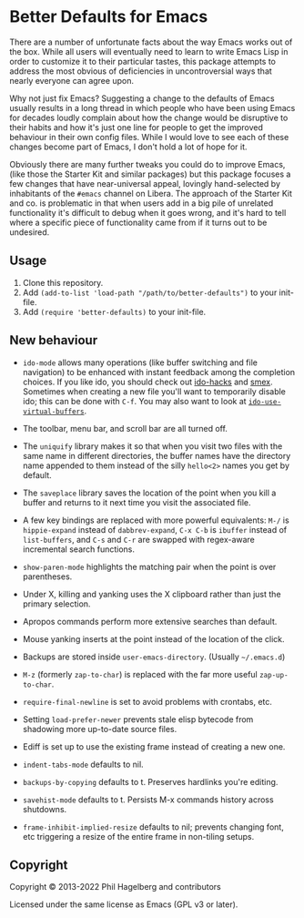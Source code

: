 # Better Defaults for Emacs

There are a number of unfortunate facts about the way Emacs works out
of the box. While all users will eventually need to learn to write
Emacs Lisp in order to customize it to their particular tastes, this
package attempts to address the most obvious of deficiencies in
uncontroversial ways that nearly everyone can agree upon.

Why not just fix Emacs? Suggesting a change to the defaults of Emacs
usually results in a long thread in which people who have been using
Emacs for decades loudly complain about how the change would be
disruptive to their habits and how it's just one line for people to
get the improved behaviour in their own config files. While I would
love to see each of these changes become part of Emacs, I don't hold a
lot of hope for it.

Obviously there are many further tweaks you could do to improve Emacs,
(like those the Starter Kit and similar packages) but this package
focuses a few changes that have near-universal appeal, lovingly
hand-selected by inhabitants of the `#emacs` channel on Libera. The
approach of the Starter Kit and co. is problematic in that when users
add in a big pile of unrelated functionality it's difficult to debug
when it goes wrong, and it's hard to tell where a specific piece of
functionality came from if it turns out to be undesired.

## Usage

1. Clone this repository.
2. Add `(add-to-list 'load-path "/path/to/better-defaults")` to your init-file.
3. Add `(require 'better-defaults)` to your init-file.

## New behaviour

* `ido-mode` allows many operations (like buffer switching and file
  navigation) to be enhanced with instant feedback among the
  completion choices. If you like ido, you should check out
  [ido-hacks](https://github.com/scottjad/ido-hacks) and
  [smex](https://github.com/nonsequitur/smex). Sometimes when creating
  a new file you'll want to temporarily disable ido; this can be done
  with `C-f`. You may also want to look at
  [`ido-use-virtual-buffers`](http://www.archivum.info/emacs-devel@gnu.org/2010-04/00629/ChangeLog-entry-for-ido.el.html).

* The toolbar, menu bar, and scroll bar are all turned off.

* The `uniquify` library makes it so that when you visit two files
  with the same name in different directories, the buffer names have
  the directory name appended to them instead of the silly `hello<2>`
  names you get by default.

* The `saveplace` library saves the location of the point when you
  kill a buffer and returns to it next time you visit the associated file.

* A few key bindings are replaced with more powerful equivalents:
  `M-/` is `hippie-expand` instead of `dabbrev-expand`, `C-x C-b` is
  `ibuffer` instead of `list-buffers`, and `C-s` and `C-r` are
  swapped with regex-aware incremental search functions.

* `show-paren-mode` highlights the matching pair when the point is
  over parentheses.

* Under X, killing and yanking uses the X clipboard rather than just
  the primary selection.

* Apropos commands perform more extensive searches than default.

* Mouse yanking inserts at the point instead of the location of the click.

* Backups are stored inside `user-emacs-directory`. (Usually `~/.emacs.d`)

* `M-z` (formerly `zap-to-char`) is replaced with the far more useful
  `zap-up-to-char`.

* `require-final-newline` is set to avoid problems with crontabs, etc.

* Setting `load-prefer-newer` prevents stale elisp bytecode from shadowing more up-to-date source files.

* Ediff is set up to use the existing frame instead of creating a new one.

* `indent-tabs-mode` defaults to nil.

* `backups-by-copying` defaults to t. Preserves hardlinks you're editing.

* `savehist-mode` defaults to t. Persists M-x commands history across shutdowns.

* `frame-inhibit-implied-resize` defaults to nil; prevents changing
  font, etc triggering a resize of the entire frame in non-tiling setups.

## Copyright

Copyright © 2013-2022 Phil Hagelberg and contributors

Licensed under the same license as Emacs (GPL v3 or later).
